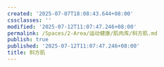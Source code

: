 ```yaml
---
created: '2025-07-07T18:08:43.644+08:00'
cssclasses: ''
modified: '2025-07-12T11:07:47.246+08:00'
permalink: /Spaces/2-Area/运动健康/肌肉库/斜方肌.md
publish: true
published: '2025-07-12T11:07:47.246+08:00'
title: 斜方肌
---
```

